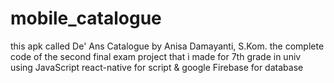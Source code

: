 # mobile_catalogue
this apk called De' Ans Catalogue by Anisa Damayanti, S.Kom.
the complete code of the second final exam project that i made for 7th grade in univ using JavaScript react-native for script & google Firebase for database
